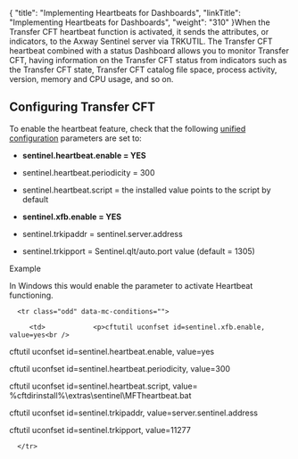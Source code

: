 {
    "title": "Implementing Heartbeats for Dashboards",
    "linkTitle": "Implementing Heartbeats for Dashboards",
    "weight": "310"
}When the Transfer CFT heartbeat function is activated, it sends the attributes, or indicators, to the Axway Sentinel server via TRKUTIL. The Transfer CFT heartbeat combined with a status Dashboard allows you to monitor Transfer CFT, having information on the Transfer CFT status from indicators such as the Transfer CFT state, Transfer CFT catalog file space, process activity, version, memory and CPU usage, and so on.

## Configuring Transfer CFT

To enable the heartbeat feature, check that the following [unified configuration](../uconf/uconf_parameters) parameters are set to:

-   **sentinel.heartbeat.enable = YES**
-   sentinel.heartbeat.periodicity = 300
-   sentinel.heartbeat.script = the installed value points to the script by default
-   **sentinel.xfb.enable = YES**
-   sentinel.trkipaddr = sentinel.server.address
-   sentinel.trkipport = Sentinel.qlt/auto.port value (default = 1305)  

Example

In Windows this would enable the parameter to activate Heartbeat functioning.

<table data-cellspacing="0">
   <tbody>
      <tr class="odd" data-mc-conditions="">
         <td>            <p>cftutil uconfset id=sentinel.xfb.enable, value=yes<br />
cftutil uconfset id=sentinel.heartbeat.enable, value=yes<br />
cftutil uconfset id=sentinel.heartbeat.periodicity, value=300<br />
cftutil uconfset id=sentinel.heartbeat.script, value= %cftdirinstall%\extras\sentinel\MFTheartbeat.bat<br />
cftutil uconfset id=sentinel.trkipaddr, value=server.sentinel.address<br />
cftutil uconfset id=sentinel.trkipport, value=11277<br />
</p>         </td>
      </tr>
   </tbody>
</table>

